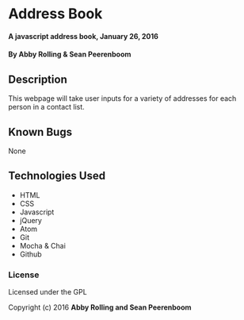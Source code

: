 # Address Book

#### A javascript address book, January 26, 2016

#### By Abby Rolling & Sean Peerenboom

## Description

This webpage will take user inputs for a variety of addresses for each person in a contact list.

## Known Bugs

None

## Technologies Used

* HTML
* CSS
* Javascript
* jQuery
* Atom
* Git
* Mocha & Chai
* Github

### License

Licensed under the GPL

Copyright (c) 2016 **Abby Rolling and Sean Peerenboom**
